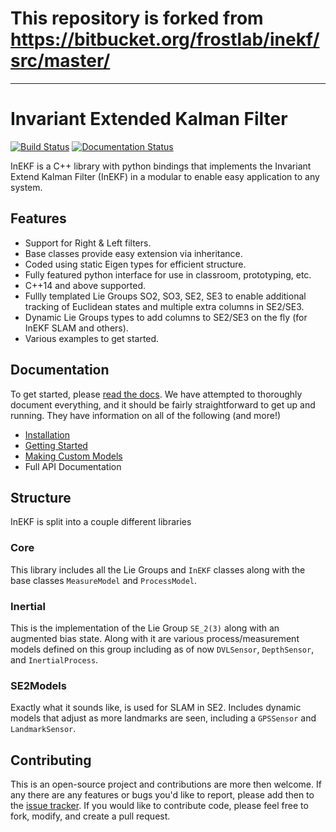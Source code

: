 # This repository is forked from https://bitbucket.org/frostlab/inekf/src/master/

---

# Invariant Extended Kalman Filter
[![Build Status](https://robots.et.byu.edu:4000/api/badges/frostlab/inekf/status.svg)](https://robots.et.byu.edu:4000/frostlab/inekf)
[![Documentation Status](https://readthedocs.org/projects/inekf/badge/?version=latest)](https://inekf.readthedocs.io/en/latest/?badge=latest)

InEKF is a C++ library with python bindings that implements the Invariant Extend Kalman Filter (InEKF) in a modular to enable easy application to any system.

## Features
- Support for Right & Left filters.
- Base classes provide easy extension via inheritance.
- Coded using static Eigen types for efficient structure.
- Fully featured python interface for use in classroom, prototyping, etc.
- C++14 and above supported.
- Fullly templated Lie Groups SO2, SO3, SE2, SE3 to enable additional tracking of Euclidean states and multiple extra columns in SE2/SE3.
- Dynamic Lie Groups types to add columns to SE2/SE3 on the fly (for InEKF SLAM and others).
- Various examples to get started.

## Documentation
To get started, please [read the docs](https://inekf.readthedocs.io/). We have attempted to thoroughly document everything, and it should be
fairly straightforward to get up and running. They have information on all of the following (and more!)

- [Installation](https://inekf.readthedocs.io/en/latest/usage/install.html)
- [Getting Started](https://inekf.readthedocs.io/en/latest/usage/start.html)
- [Making Custom Models](https://inekf.readthedocs.io/en/latest/usage/extend.html)
- Full API Documentation

## Structure
InEKF is split into a couple different libraries

### Core
This library includes all the Lie Groups and `InEKF` classes along with the base classes `MeasureModel` and `ProcessModel`.

### Inertial
This is the implementation of the Lie Group `SE_2(3)` along with an augmented bias state. Along with it are various process/measurement models defined on this group including as of now `DVLSensor`, `DepthSensor`, and `InertialProcess`.

### SE2Models
Exactly what it sounds like, is used for SLAM in SE2. Includes dynamic models that adjust as more landmarks are seen, including a `GPSSensor` and `LandmarkSensor`.

## Contributing
This is an open-source project and contributions are more then welcome. If any there are any features or bugs you'd like to report, please add then to the [issue tracker](https://bitbucket.org/frostlab/inekf/issues?status=new&status=open). If you would like to contribute code, please feel free to fork, modify, and create a pull request.
